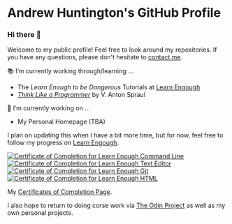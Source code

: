 # Andrew Huntington's GitHub Profile
### Hi there 👋

Welcome to my public profile! Feel free to look around my repositories. If you have any questions, please don't hesitate to [contact me](mailto:andrew.huntington@gmail.com).

:books: I’m currently working through/learning ...
- The _Learn Enough to be Dangerous_ Tutorials at [Learn Engough](https://www.learnenough.com/)
- [_Think Like a Programmer_](http://www.vantonspraul.com/TLAP) by V. Anton Spraul

🔭 I’m currently working on ...
- My Personal Homepage (TBA)

I plan on updating this when I have a bit more time, but for now, feel free to follow my progress on [Learn Engough](https://www.learnenough.com/).

<a href="https://www.learnenough.com/certificates/strugglebunny"><img src="https://www.learnenough.com/certificates/strugglebunny/command-line-tutorial.svg" alt="Certificate of Completion for Learn Enough Command Line"></a><a href="https://www.learnenough.com/certificates/strugglebunny"><img src="https://www.learnenough.com/certificates/strugglebunny/text-editor-tutorial.svg" alt="Certificate of Completion for Learn Enough Text Editor"></a><a href="https://www.learnenough.com/certificates/strugglebunny"><img src="https://www.learnenough.com/certificates/strugglebunny/git-tutorial.svg" alt="Certificate of Completion for Learn Enough Git"></a><a href="https://www.learnenough.com/certificates/strugglebunny"><img src="https://www.learnenough.com/certificates/strugglebunny/html-tutorial.svg" alt="Certificate of Completion for Learn Enough HTML"></a>

My [Certificates of Completion Page](https://www.learnenough.com/certificates/strugglebunny).

I also hope to return to doing corse work via [The Odin Project](https://www.theodinproject.com/) as well as my own personal projects.

<!--
**AndrewHuntington/AndrewHuntington** is a ✨ _special_ ✨ repository because its `README.md` (this file) appears on your GitHub profile.

Here are some ideas to get you started:

- 🔭 I’m currently working on ...
- 🌱 I’m currently learning ...
- 👯 I’m looking to collaborate on ...
- 🤔 I’m looking for help with ...
- 💬 Ask me about ...
- 📫 How to reach me: ...
- 😄 Pronouns: ...
- ⚡ Fun fact: ...
-->
